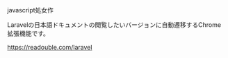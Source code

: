 javascript処女作  
  
Laravelの日本語ドキュメントの閲覧したいバージョンに自動遷移するChrome拡張機能です。  
  
https://readouble.com/laravel  
